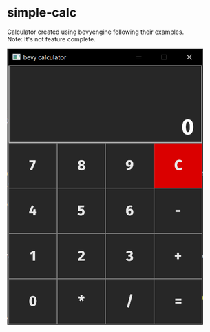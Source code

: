 # simple-calc
Calculator created using bevyengine following their examples.   
Note: It's not feature complete.

![image of simple calculator](/calc.PNG "bevy calc")
